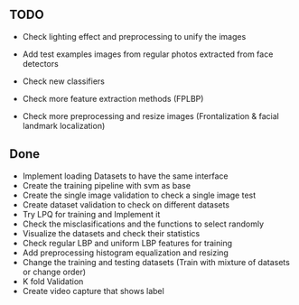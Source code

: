 ## TODO
- Check lighting effect and preprocessing to unify the images

- Add test examples images from regular photos extracted from face detectors 

- Check new classifiers

- Check more feature extraction methods (FPLBP)

- Check more preprocessing and resize images (Frontalization & facial landmark localization)

## Done
- Implement loading Datasets to have the same interface
- Create the training pipeline with svm as base
- Create the single image validation to check a single image test
- Create dataset validation to check on different datasets
- Try LPQ for training and Implement it
- Check the misclasifications and the functions to select randomly
- Visualize the datasets and check their statistics
- Check regular LBP and uniform LBP features for training
- Add preprocessing histogram equalization and resizing
- Change the training and testing datasets (Train with mixture of datasets or change order)
- K fold Validation
- Create video capture that shows label